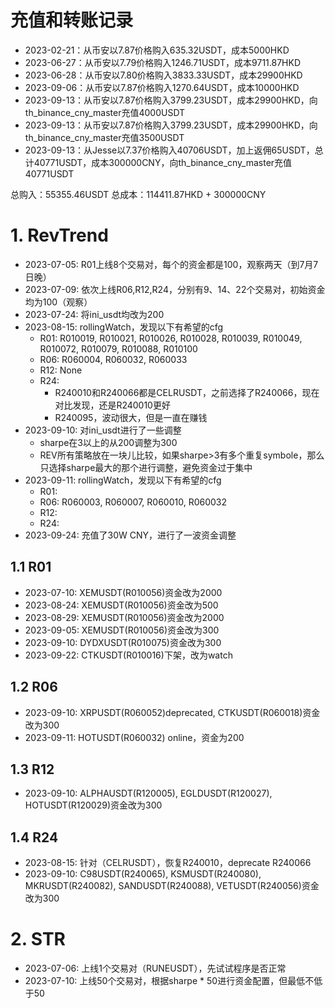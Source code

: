 # 充值和转账记录
- 2023-02-21：从币安以7.87价格购入635.32USDT，成本5000HKD
- 2023-06-27：从币安以7.79价格购入1246.71USDT，成本9711.87HKD
- 2023-06-28：从币安以7.80价格购入3833.33USDT，成本29900HKD
- 2023-09-06：从币安以7.87价格购入1270.64USDT，成本10000HKD
- 2023-09-13：从币安以7.87价格购入3799.23USDT，成本29900HKD，向th_binance_cny_master充值4000USDT
- 2023-09-13：从币安以7.87价格购入3799.23USDT，成本29900HKD，向th_binance_cny_master充值3500USDT
- 2023-09-13：从Jesse以7.37价格购入40706USDT，加上返佣65USDT，总计40771USDT，成本300000CNY，向th_binance_cny_master充值40771USDT

总购入：55355.46USDT
总成本：114411.87HKD + 300000CNY

# 1. RevTrend
- 2023-07-05: R01上线8个交易对，每个的资金都是100，观察两天（到7月7日晚）
- 2023-07-09: 依次上线R06,R12,R24，分别有9、14、22个交易对，初始资金均为100（观察）
- 2023-07-24: 将ini_usdt均改为200
- 2023-08-15: rollingWatch，发现以下有希望的cfg
    - R01: R010019, R010021, R010026, R010028, R010039, R010049, R010072, R010079, R010088, R010100
    - R06: R060004, R060032, R060033
    - R12: None
    - R24: 
        - R240010和R240066都是CELRUSDT，之前选择了R240066，现在对比发现，还是R240010更好
        - R240095，波动很大，但是一直在赚钱
- 2023-09-10: 对ini_usdt进行了一些调整
    - sharpe在3以上的从200调整为300
    - REV所有策略放在一块儿比较，如果sharpe>3有多个重复symbole，那么只选择sharpe最大的那个进行调整，避免资金过于集中
- 2023-09-11: rollingWatch，发现以下有希望的cfg
    - R01: 
    - R06: R060003, R060007, R060010, R060032
    - R12: 
    - R24: 
- 2023-09-24: 充值了30W CNY，进行了一波资金调整

## 1.1 R01

- 2023-07-10: XEMUSDT(R010056)资金改为2000
- 2023-08-24: XEMUSDT(R010056)资金改为500
- 2023-08-29: XEMUSDT(R010056)资金改为2000
- 2023-09-05: XEMUSDT(R010056)资金改为300
- 2023-09-10: DYDXUSDT(R010075)资金改为300
- 2023-09-22: CTKUSDT(R010016)下架，改为watch

## 1.2 R06

- 2023-09-10: XRPUSDT(R060052)deprecated, CTKUSDT(R060018)资金改为300
- 2023-09-11: HOTUSDT(R060032) online，资金为200

## 1.3 R12

- 2023-09-10: ALPHAUSDT(R120005), EGLDUSDT(R120027), HOTUSDT(R120029)资金改为300

## 1.4 R24

- 2023-08-15: 针对（CELRUSDT），恢复R240010，deprecate R240066
- 2023-09-10: C98USDT(R240065), KSMUSDT(R240080), MKRUSDT(R240082), SANDUSDT(R240088), VETUSDT(R240056)资金改为300

# 2. STR

- 2023-07-06: 上线1个交易对（RUNEUSDT），先试试程序是否正常
- 2023-07-10: 上线50个交易对，根据sharpe * 50进行资金配置，但最低不低于50